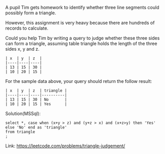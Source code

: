 A pupil Tim gets homework to identify whether three line segments could possibly form a triangle.
 

However, this assignment is very heavy because there are hundreds of records to calculate.
 

Could you help Tim by writing a query to judge whether these three sides can form a triangle, assuming table triangle holds the length of the three sides x, y and z.
 
```
| x  | y  | z  |
|----|----|----|
| 13 | 15 | 30 |
| 10 | 20 | 15 |
```
For the sample data above, your query should return the follow result:
```
| x  | y  | z  | triangle |
|----|----|----|----------|
| 13 | 15 | 30 | No       |
| 10 | 20 | 15 | Yes      |
```

Solution(MSSql):
```
select *, case when (x+y > z) and (y+z > x) and (x+z>y) then 'Yes' 
else 'No' end as 'triangle'
from triangle
;
```
Link: https://leetcode.com/problems/triangle-judgement/
